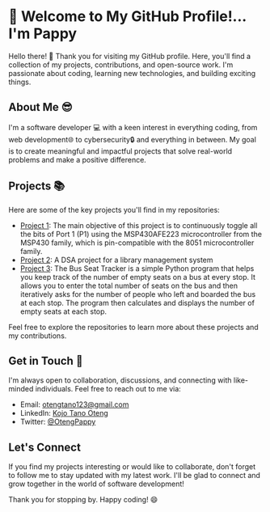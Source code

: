 # 👋 Welcome to My GitHub Profile!... I'm Pappy

Hello there! 👋 Thank you for visiting my GitHub profile. Here, you'll find a collection of my projects, contributions, and open-source work. I'm passionate about coding, learning new technologies, and building exciting things.

## About Me 😎

I'm a software developer 💻 with a keen interest in everything coding, from web development🌐 to cybersecurity🔒 and everything in between. My goal is to create meaningful and impactful projects that solve real-world problems and make a positive difference.

## Projects 📚

Here are some of the key projects you'll find in my repositories:

- [Project 1](https://github.com/pappykojo/Continuous-Bit-Toggling-using-Code-Composer-Studio): The main objective of this project is to continuously toggle all the bits of Port 1 (P1) using the MSP430AFE223 microcontroller from the MSP430 family, which is pin-compatible with the 8051 microcontroller family.
- [Project 2](https://github.com/pappykojo/Library-management-system): A DSA project for a library management system
- [Project 3](https://github.com/pappykojo/bus-seat-tracker): The Bus Seat Tracker is a simple Python program that helps you keep track of the number of empty seats on a bus at every stop. It allows you to enter the total number of seats on the bus and then iteratively asks for the number of people who left and boarded the bus at each stop. The program then calculates and displays the number of empty seats at each stop.

Feel free to explore the repositories to learn more about these projects and my contributions.


## Get in Touch 📱

I'm always open to collaboration, discussions, and connecting with like-minded individuals. Feel free to reach out to me via:

- Email: [otengtano123@gmail.com](mailto:otengtano123@gmail.com)
- LinkedIn: [Kojo Tano Oteng](https://www.linkedin.com/in/kojo-tano-oteng-890b8b210/)
- Twitter: [@OtengPappy](https://twitter.com/OtengPappy)

## Let's Connect

If you find my projects interesting or would like to collaborate, don't forget to follow me to stay updated with my latest work. I'll be glad to connect and grow together in the world of software development!

Thank you for stopping by. Happy coding! 😄

<!---
pappykojo/pappykojo is a ✨ special ✨ repository because its `README.md` (this file) appears on your GitHub profile.
You can click the Preview link to take a look at your changes.
--->
